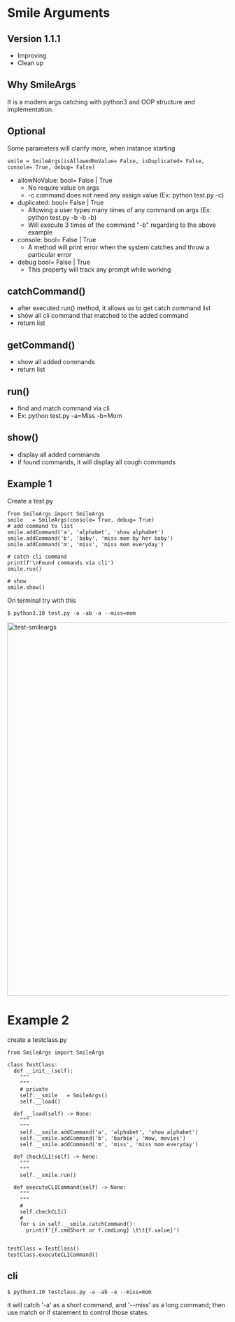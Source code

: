 
# Smile Arguments
## Version 1.1.1
- Improving
- Clean up
## Why SmileArgs
It is a modern args catching with python3 and OOP structure and implementation.
## Optional
Some parameters will clarify more, when instance starting
```
smile = SmileArgs(isAllowedNoValue= False, isDuplicated= False, console= True, debug= False)
```
- allowNoValue: bool= False | True
  - No require value on args 
  - -c command does not need any assign value (Ex: python test.py -c)
- duplicated: bool= False | True
  - Allowing a user types many times of any command on args (Ex: python test.py -b -b -b)
  - Will execute 3 times of the command "-b" regarding to the above example
- console: bool= False | True
  - A method will print error when the system catches and throw a particular error
- debug bool= False | True
  - This property will track any prompt while working

## catchCommand()
- after executed run() method, it allows us to get catch command list
- show all cli command that matched to the added command
- return list

## getCommand()
- show all added commands
- return list

## run()
- find and match command via cli
- Ex: python test.py -a=Miss -b=Mom

## show()
- display all added commands
- if found commands, it will display all cough commands

## Example 1
Create a test.py
```
from SmileArgs import SmileArgs
smile   = SmileArgs(console= True, debug= True)
# add command to list
smile.addCommand('a', 'alphabet', 'show alphabet')
smile.addCommand('b', 'baby', 'miss mom by her baby')
smile.addCommand('m', 'miss', 'miss mom everyday')

# catch cli command
print(f'\nFound commands via cli')
smile.run()

# show
smile.show()

```
On terminal try with this
```
$ python3.10 test.py -a -ab -a --miss=mom
```
<img width="853" alt="test-smileargs" src="https://github.com/sitthykun/smileargs/assets/227092/9855c13c-7400-4d2c-94ff-7c0508b7981a">

# Example 2

create a testclass.py
```
from SmileArgs import SmileArgs

class TestClass:
  def __init__(self):
    """
    """
    # private
    self.__smile   = SmileArgs()
    self.__load()
  
  def __load(self) -> None:
    """
    """
    self.__smile.addCommand('a', 'alphabet', 'show alphabet')
    self.__smile.addCommand('b', 'barbie', 'Wow, movies')
    self.__smile.addCommand('m', 'miss', 'miss mom everyday')
  
  def checkCLI(self) -> None:
    """
    """
    self.__smile.run()

  def executeCLICommand(self) -> None:
    """
    """
    #
    self.checkCLI()
    # 
    for s in self.__smile.catchCommand():
      print(f'{f.cmdShort or f.cmdLong} \t\t{f.value}')
    

testClass = TestClass()
testClass.executeCLICommand()
```

## cli
```
$ python3.10 testclass.py -a -ab -a --miss=mom
```
it will catch '-a' as a short command, and '--miss' as a long command;
then use match or if statement to control those states.
